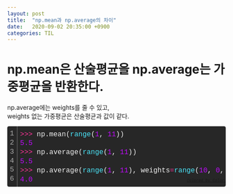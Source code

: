 ```yaml
---
layout: post
title:  "np.mean과 np.average의 차이"
date:   2020-09-02 20:35:00 +0900
categories: TIL
---
```

# np.mean은 산술평균을 np.average는 가중평균을 반환한다.

np.average에는 weights를 줄 수 있고,  
weights 없는 가중평균은 산술평균과 값이 같다.  
<div class="colorscripter-code" style="color:#f0f0f0;font-family:Consolas, 'Liberation Mono', Menlo, Courier, monospace !important; position:relative !important;overflow:auto"><table class="colorscripter-code-table" style="margin:0;padding:0;border:none;background-color:#272727;border-radius:4px;" cellspacing="0" cellpadding="0"><tr><td style="padding:6px;border-right:2px solid #4f4f4f"><div style="margin:0;padding:0;word-break:normal;text-align:right;color:#aaa;font-family:Consolas, 'Liberation Mono', Menlo, Courier, monospace !important;line-height:130%"><div style="line-height:130%">1</div><div style="line-height:130%">2</div><div style="line-height:130%">3</div><div style="line-height:130%">4</div><div style="line-height:130%">5</div><div style="line-height:130%">6</div></div></td><td style="padding:6px 0;text-align:left"><div style="margin:0;padding:0;color:#f0f0f0;font-family:Consolas, 'Liberation Mono', Menlo, Courier, monospace !important;line-height:130%"><div style="padding:0 6px; white-space:pre; line-height:130%"><span style="color:#0086b3"></span><span style="color:#ff3399">&gt;</span><span style="color:#0086b3"></span><span style="color:#ff3399">&gt;</span><span style="color:#0086b3"></span><span style="color:#ff3399">&gt;</span>&nbsp;np.mean(<span style="color:#4be6fa">range</span>(<span style="color:#c10aff">1</span>,&nbsp;<span style="color:#c10aff">11</span>))</div><div style="padding:0 6px; white-space:pre; line-height:130%"><span style="color:#c10aff">5.</span><span style="color:#c10aff">5</span></div><div style="padding:0 6px; white-space:pre; line-height:130%"><span style="color:#0086b3"></span><span style="color:#ff3399">&gt;</span><span style="color:#0086b3"></span><span style="color:#ff3399">&gt;</span><span style="color:#0086b3"></span><span style="color:#ff3399">&gt;</span>&nbsp;np.average(<span style="color:#4be6fa">range</span>(<span style="color:#c10aff">1</span>,&nbsp;<span style="color:#c10aff">11</span>))</div><div style="padding:0 6px; white-space:pre; line-height:130%"><span style="color:#c10aff">5.</span><span style="color:#c10aff">5</span></div><div style="padding:0 6px; white-space:pre; line-height:130%"><span style="color:#0086b3"></span><span style="color:#ff3399">&gt;</span><span style="color:#0086b3"></span><span style="color:#ff3399">&gt;</span><span style="color:#0086b3"></span><span style="color:#ff3399">&gt;</span>&nbsp;np.average(<span style="color:#4be6fa">range</span>(<span style="color:#c10aff">1</span>,&nbsp;<span style="color:#c10aff">11</span>),&nbsp;weights<span style="color:#0086b3"></span><span style="color:#ff3399">=</span><span style="color:#4be6fa">range</span>(<span style="color:#c10aff">10</span>,&nbsp;<span style="color:#c10aff">0</span>,&nbsp;<span style="color:#0086b3"></span><span style="color:#ff3399">-</span><span style="color:#c10aff">1</span>))</div><div style="padding:0 6px; white-space:pre; line-height:130%"><span style="color:#c10aff">4.</span><span style="color:#c10aff">0</span></div></div><div style="text-align:right;margin-top:-13px;margin-right:5px;font-size:9px;font-style:italic"><a href="http://colorscripter.com/info#e" target="_blank" style="color:#4f4f4ftext-decoration:none">Colored by Color Scripter</a></div></td><td style="vertical-align:bottom;padding:0 2px 4px 0"><a href="http://colorscripter.com/info#e" target="_blank" style="text-decoration:none;color:white"><span style="font-size:9px;word-break:normal;background-color:#4f4f4f;color:white;border-radius:10px;padding:1px">cs</span></a></td></tr></table></div>